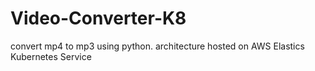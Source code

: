 # Video-Converter-K8
convert mp4 to mp3 using python. architecture hosted on AWS Elastics Kubernetes Service
